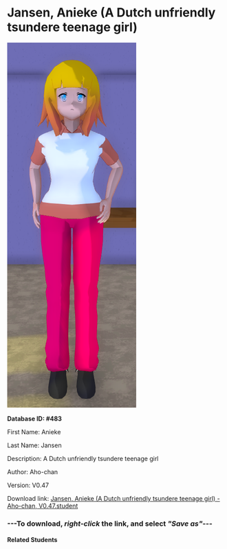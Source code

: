 # Jansen, Anieke (A Dutch unfriendly tsundere teenage girl)

<img src="Files/Jansen, Anieke (A Dutch unfriendly tsundere teenage girl).png" title="Jansen, Anieke (A Dutch unfriendly tsundere teenage girl) - Aho-chan, V0.47">

**Database ID: #483**

First Name: Anieke

Last Name: Jansen

Description: A Dutch unfriendly tsundere teenage girl

Author: Aho-chan

Version: V0.47

Download link: <a href="https://raw.githubusercontent.com/Arbiter1223/Daigaku-Gurashi-Custom-Students/master/Students/Files/Jansen%2C%20Anieke%20(A%20Dutch%20unfriendly%20tsundere%20teenage%20girl)%20-%20Aho-chan%2C%20V0.47.student">Jansen, Anieke (A Dutch unfriendly tsundere teenage girl) - Aho-chan, V0.47.student</a>

### ---**To download, _right-click_ the link, and select _"Save as"_**---

#### Related Students

